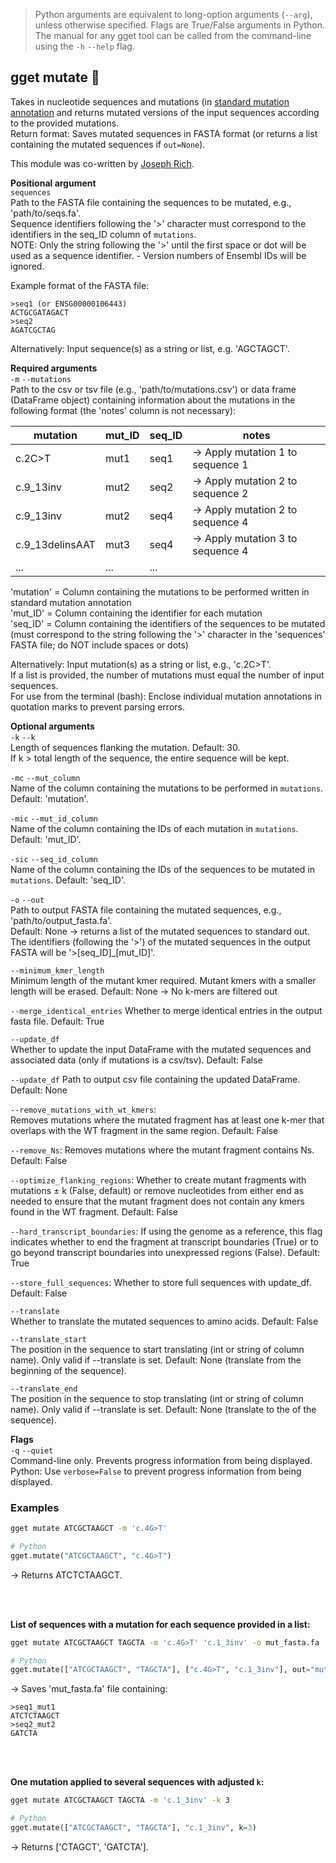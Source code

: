 > Python arguments are equivalent to long-option arguments (`--arg`), unless otherwise specified. Flags are True/False arguments in Python.  The manual for any gget tool can be called from the command-line using the `-h` `--help` flag.  
## gget mutate 🧟
Takes in nucleotide sequences and mutations (in [standard mutation annotation](https://www.ncbi.nlm.nih.gov/pmc/articles/PMC1867422/) and returns mutated versions of the input sequences according to the provided mutations.  
Return format: Saves mutated sequences in FASTA format (or returns a list containing the mutated sequences if `out=None`).  

This module was co-written by [Joseph Rich](https://github.com/josephrich98).

**Positional argument**  
`sequences`   
Path to the FASTA file containing the sequences to be mutated, e.g., 'path/to/seqs.fa'.  
Sequence identifiers following the '>' character must correspond to the identifiers in the seq_ID column of `mutations`.  
NOTE: Only the string following the '>' until the first space or dot will be used as a sequence identifier. - Version numbers of Ensembl IDs will be ignored.  

Example format of the FASTA file:  
```
>seq1 (or ENSG00000106443)  
ACTGCGATAGACT  
>seq2  
AGATCGCTAG
```

Alternatively: Input sequence(s) as a string or list, e.g. 'AGCTAGCT'.

**Required arguments**  
`-m` `--mutations`  
Path to the csv or tsv file (e.g., 'path/to/mutations.csv') or data frame (DataFrame object) containing information about the mutations in the following format (the 'notes' column is not necessary):  

| mutation         | mut_ID | seq_ID | notes |
|------------------|--------|--------|-|
| c.2C>T           | mut1   | seq1   | -> Apply mutation 1 to sequence 1 |
| c.9_13inv        | mut2   | seq2   | -> Apply mutation 2 to sequence 2 |
| c.9_13inv        | mut2   | seq4   | -> Apply mutation 2 to sequence 4 |
| c.9_13delinsAAT  | mut3   | seq4   | -> Apply mutation 3 to sequence 4 |
| ...              | ...    | ...    |                                   |

'mutation' = Column containing the mutations to be performed written in standard mutation annotation  
'mut_ID' = Column containing the identifier for each mutation  
'seq_ID' = Column containing the identifiers of the sequences to be mutated (must correspond to the string following the '>' character in the 'sequences' FASTA file; do NOT include spaces or dots)  

Alternatively: Input mutation(s) as a string or list, e.g., 'c.2C>T'.  
If a list is provided, the number of mutations must equal the number of input sequences.  
For use from the terminal (bash): Enclose individual mutation annotations in quotation marks to prevent parsing errors.  

**Optional arguments**  
`-k` `--k`  
Length of sequences flanking the mutation. Default: 30.  
If k > total length of the sequence, the entire sequence will be kept.  

`-mc` `--mut_column`  
Name of the column containing the mutations to be performed in `mutations`. Default: 'mutation'.  

`-mic` `--mut_id_column`  
Name of the column containing the IDs of each mutation in `mutations`. Default: 'mut_ID'.  

`-sic` `--seq_id_column`  
Name of the column containing the IDs of the sequences to be mutated in `mutations`. Default: 'seq_ID'.  

`-o` `--out`   
Path to output FASTA file containing the mutated sequences, e.g., 'path/to/output_fasta.fa'.  
Default: None -> returns a list of the mutated sequences to standard out.    
The identifiers (following the '>') of the mutated sequences in the output FASTA will be '>[seq_ID]_[mut_ID]'. 

`--minimum_kmer_length`   
Minimum length of the mutant kmer required. Mutant kmers with a smaller length will be erased. Default: None -> No k-mers are filtered out

`--merge_identical_entries`
Whether to merge identical entries in the output fasta file. Default: True

`--update_df`   
Whether to update the input DataFrame with the mutated sequences and associated data (only if mutations is a csv/tsv). Default: False

`--update_df`
Path to output csv file containing the updated DataFrame. Default: None

`--remove_mutations_with_wt_kmers`:   
Removes mutations where the mutated fragment has at least one k-mer that overlaps with the WT fragment in the same region. Default: False

`--remove_Ns`:
Removes mutations where the mutant fragment contains Ns. Default: False

`--optimize_flanking_regions`:
Whether to create mutant fragments with mutations ± k (False, default) or remove nucleotides from either end as needed to ensure that the mutant fragment does not contain any kmers found in the WT fragment. Default: False

`--hard_transcript_boundaries`:
If using the genome as a reference, this flag indicates whether to end the fragment at transcript boundaries (True) or to go beyond transcript boundaries into unexpressed regions (False). Default: True

`--store_full_sequences`:
Whether to store full sequences with update_df. Default: False

`--translate`   
Whether to translate the mutated sequences to amino acids. Default: False    

`--translate_start`   
The position in the sequence to start translating (int or string of column name). Only valid if --translate is set. Default: None (translate from the beginning of the sequence).    

`--translate_end`   
The position in the sequence to stop translating (int or string of column name). Only valid if --translate is set. Default: None (translate to the of the sequence).   


**Flags**  
`-q` `--quiet`   
Command-line only. Prevents progress information from being displayed.  
Python: Use `verbose=False` to prevent progress information from being displayed.  

### Examples
```bash
gget mutate ATCGCTAAGCT -m 'c.4G>T'
```
```python
# Python
gget.mutate("ATCGCTAAGCT", "c.4G>T")
```
&rarr; Returns ATCTCTAAGCT.  

<br/><br/>

**List of sequences with a mutation for each sequence provided in a list:**  
```bash
gget mutate ATCGCTAAGCT TAGCTA -m 'c.4G>T' 'c.1_3inv' -o mut_fasta.fa
```
```python
# Python
gget.mutate(["ATCGCTAAGCT", "TAGCTA"], ["c.4G>T", "c.1_3inv"], out="mut_fasta.fa")
```
&rarr; Saves 'mut_fasta.fa' file containing: 
```
>seq1_mut1  
ATCTCTAAGCT  
>seq2_mut2  
GATCTA
```

<br/><br/>

**One mutation applied to several sequences with adjusted `k`:**  
```bash
gget mutate ATCGCTAAGCT TAGCTA -m 'c.1_3inv' -k 3
```
```python
# Python
gget.mutate(["ATCGCTAAGCT", "TAGCTA"], "c.1_3inv", k=3)
```
&rarr; Returns ['CTAGCT', 'GATCTA'].  
